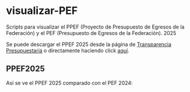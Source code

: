 # visualizar-PEF
Scripts para visualizar el PPEF (Proyecto de Presupuesto de Egresos de la Federación) y el PEF (Presupuesto de Egresos de la Federación).  2025

Se puede descargar el PPEF 2025 desde la página de [Transparencia Presupuestaria](https://www.transparenciapresupuestaria.gob.mx/Datos-Abiertos) o directamente haciendo click [aquí](https://www.transparenciapresupuestaria.gob.mx/work/models/PTP/DatosAbiertos/Bases_de_datos_presupuesto/CSV/PPEF_2025.csv).

## PPEF2025

Así se ve el PPEF 2025 comparado con el PEF 2024:
